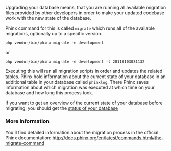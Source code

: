 Upgrading your database means, that you are running all available migration files provided by other developers in order to make your updated codebase work with the new state of the database.

Phinx command for this is called `migrate` which runs all of the available migrations, optionally up to a specific version.

    php vendor/bin/phinx migrate -e development

or

    php vendor/bin/phinx migrate -e development -t 20110103081132

Executing this will run all migration scripts in order and updates the related tables. Phinx hold information about the current state of your database in an additional table in your database called `phinxlog`. There Phinx saves information about which migration was executed at which time on your database and how long this process took. 

If you want to get an overview of the current state of your database before migrating, you should get the [status of your database](/Collaboration/Database_Versioning/Working_with_Database_Versioning/Working_with_migrations/Status_of_your_database)

### More information
You'll find detailed information about the migration process in the official Phinx documentation: http://docs.phinx.org/en/latest/commands.html#the-migrate-command


